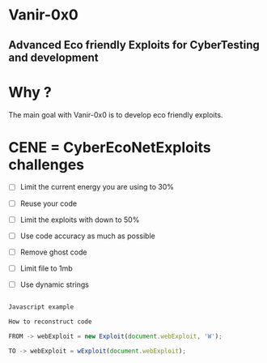 # Vanir-0x0

## Advanced Eco friendly Exploits for CyberTesting and development

# Why ?
The main goal with Vanir-0x0 is to develop eco friendly exploits.

# CENE = CyberEcoNetExploits challenges

- [ ]  Limit the current energy you are using to 30%
- [ ]  Reuse your code
- [ ]  Limit the exploits with down to 50%
- [ ]  Use code accuracy as much as possible
- [ ]  Remove ghost code
- [ ]  Limit file to 1mb
- [ ]  Use dynamic strings


```javascript

Javascript example

How to reconstruct code

FROM -> webExploit = new Exploit(document.webExploit, 'W');  

TO -> webExploit = wExploit(document.webExploit);
            








